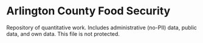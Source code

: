 # Arlington County Food Security
 Repository of quantitative work. Includes administrative (no-PII) data, public data, and own data. This file is not protected.
